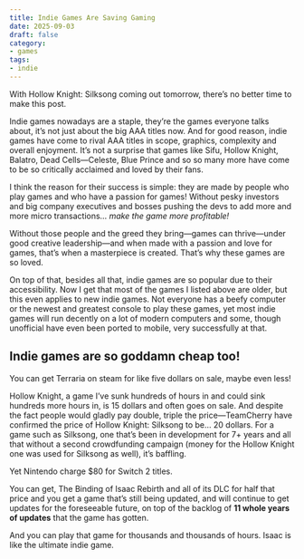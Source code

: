 ```yaml
---
title: Indie Games Are Saving Gaming
date: 2025-09-03
draft: false
category:
- games
tags:
- indie
---
```


With Hollow Knight: Silksong coming out tomorrow, there’s no better time to make this post.

Indie games nowadays are a staple, they’re the games everyone talks about, it’s not just about the big AAA titles now. And for good reason, indie games have come to rival AAA titles in scope, graphics, complexity and overall enjoyment. It’s not a surprise that games like Sifu, Hollow Knight, Balatro, Dead Cells—Celeste, Blue Prince and so so many more have come to be so critically acclaimed and loved by their fans.

I think the reason for their success is simple: they are made by people who play games and who have a passion for games! Without pesky investors and big company executives and bosses pushing the devs to add more and more micro transactions… *make the game more profitable!*

Without those people and the greed they bring—games can thrive—under good creative leadership—and when made with a passion and love for games, that’s when a masterpiece is created. That’s why these games are so loved.

On top of that, besides all that, indie games are so popular due to their accessibility. Now I get that most of the games I listed above are older, but this even applies to new indie games. Not everyone has a beefy computer or the newest and greatest console to play these games, yet most indie games will run decently on a lot of modern computers and some, though unofficial have even been ported to mobile, very successfully at that.

## Indie games are so goddamn cheap too! 

You can get Terraria on steam for like five dollars on sale, maybe even less! 

Hollow Knight, a game I’ve sunk hundreds of hours in and could sink hundreds more hours in, is 15 dollars and often goes on sale. And despite the fact people would gladly pay double, triple the price—TeamCherry have confirmed the price of Hollow Knight: Silksong to be… 20 dollars. For a game such as Silksong, one that’s been in development for 7+ years and all that without a second crowdfunding campaign (money for the Hollow Knight one was used for Silksong as well), it’s baffling.

Yet Nintendo charge $80 for Switch 2 titles.

You can get, The Binding of Isaac Rebirth and all of its DLC for half that price and you get a game that’s still being updated, and will continue to get updates for the foreseeable future, on top of the backlog of **11 whole years of updates** that the game has gotten. 

And you can play that game for thousands and thousands of hours. Isaac is like the ultimate indie game.
